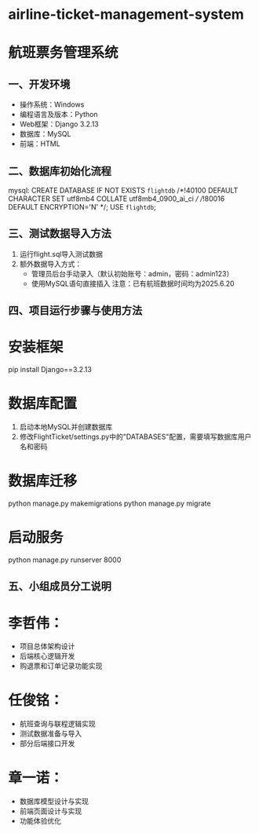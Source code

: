 # airline-ticket-management-system
# 航班票务管理系统

## 一、开发环境
- 操作系统：Windows  
- 编程语言及版本：Python  
- Web框架：Django 3.2.13  
- 数据库：MySQL  
- 前端：HTML  

## 二、数据库初始化流程
mysql:
CREATE DATABASE IF NOT EXISTS `flightdb` /*!40100 DEFAULT CHARACTER 
SET utf8mb4 COLLATE utf8mb4_0900_ai_ci */ /*!80016 DEFAULT 
ENCRYPTION='N' */;
USE `flightdb`;

## 三、测试数据导入方法
1. 运行flight.sql导入测试数据
2. 额外数据导入方式：
   - 管理员后台手动录入（默认初始账号：admin，密码：admin123）
   - 使用MySQL语句直接插入
注意：已有航班数据时间均为2025.6.20

## 四、项目运行步骤与使用方法
# 安装框架
pip install Django==3.2.13
# 数据库配置
1. 启动本地MySQL并创建数据库
2. 修改FlightTicket/settings.py中的"DATABASES"配置，需要填写数据库用户名和密码
# 数据库迁移
python manage.py makemigrations
python manage.py migrate
# 启动服务
python manage.py runserver 8000

## 五、小组成员分工说明
# 李哲伟：
  - 项目总体架构设计
  - 后端核心逻辑开发
  - 购退票和订单记录功能实现

# 任俊铭：
  - 航班查询与联程逻辑实现
  - 测试数据准备与导入
  - 部分后端接口开发

# 章一诺：
  - 数据库模型设计与实现
  - 前端页面设计与实现
  - 功能体验优化
